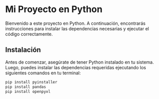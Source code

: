 # Mi Proyecto en Python

Bienvenido a este proyecto en Python. A continuación, encontrarás instrucciones para instalar las dependencias necesarias y ejecutar el código correctamente.

## Instalación

Antes de comenzar, asegúrate de tener Python instalado en tu sistema. Luego, puedes instalar las dependencias requeridas ejecutando los siguientes comandos en tu terminal:

```bash
pip install pyinstaller
pip install pandas
pip install openpyxl